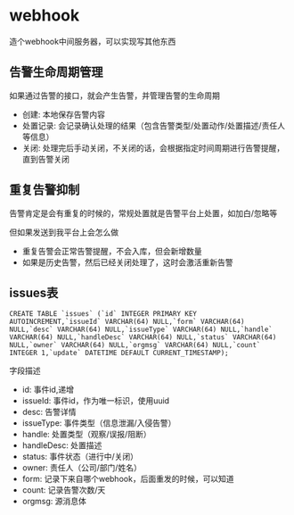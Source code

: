 # webhook
造个webhook中间服务器，可以实现写其他东西
## 告警生命周期管理
如果通过告警的接口，就会产生告警，并管理告警的生命周期
- 创建: 本地保存告警内容
- 处置记录: 会记录确认处理的结果（包含告警类型/处置动作/处置描述/责任人等信息）
- 关闭: 处理完后手动关闭，不关闭的话，会根据指定时间周期进行告警提醒，直到告警关闭
## 重复告警抑制
告警肯定是会有重复的时候的，常规处置就是告警平台上处置，如加白/忽略等

但如果发送到我平台上会怎么做
- 重复告警会正常告警提醒，不会入库，但会新增数量
- 如果是历史告警，然后已经关闭处理了，这时会激活重新告警


## issues表
```
CREATE TABLE `issues` (`id` INTEGER PRIMARY KEY AUTOINCREMENT,`issueId` VARCHAR(64) NULL,`form` VARCHAR(64) NULL,`desc` VARCHAR(64) NULL,`issueType` VARCHAR(64) NULL,`handle` VARCHAR(64) NULL,`handleDesc` VARCHAR(64) NULL,`status` VARCHAR(64) NULL,`owner` VARCHAR(64) NULL,`orgmsg` VARCHAR(64) NULL,`count` INTEGER 1,`update` DATETIME DEFAULT CURRENT_TIMESTAMP);
```
字段描述
- id: 事件id,递增
- issueId: 事件id，作为唯一标识，使用uuid
- desc: 告警详情
- issueType: 事件类型（信息泄漏/入侵告警）
- handle: 处置类型（观察/误报/阻断）
- handleDesc: 处置描述
- status: 事件状态（进行中/关闭）
- owner: 责任人（公司/部门/姓名）
- form: 记录下来自哪个webhook，后面重发的时候，可以知道
- count: 记录告警次数/天
- orgmsg: 源消息体
